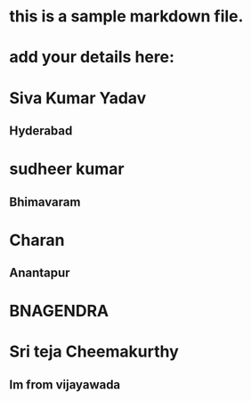 


# this is a sample markdown file. 
# add your details here: 
# Siva Kumar Yadav
## Hyderabad
# sudheer kumar
## Bhimavaram
# Charan
## Anantapur
# BNAGENDRA
# Sri teja Cheemakurthy
## Im from vijayawada

